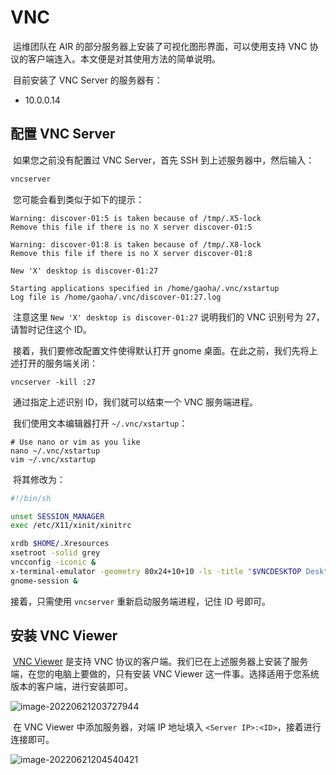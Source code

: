 # VNC

​	运维团队在 AIR 的部分服务器上安装了可视化图形界面，可以使用支持 VNC 协议的客户端连入。本文便是对其使用方法的简单说明。

​	目前安装了 VNC Server 的服务器有：

+ 10.0.0.14

## 配置 VNC Server

​	如果您之前没有配置过 VNC Server，首先 SSH 到上述服务器中，然后输入：

```bash
vncserver
```

​	您可能会看到类似于如下的提示：

```
Warning: discover-01:5 is taken because of /tmp/.X5-lock
Remove this file if there is no X server discover-01:5

Warning: discover-01:8 is taken because of /tmp/.X8-lock
Remove this file if there is no X server discover-01:8

New 'X' desktop is discover-01:27

Starting applications specified in /home/gaoha/.vnc/xstartup
Log file is /home/gaoha/.vnc/discover-01:27.log
```

​	注意这里 `New 'X' desktop is discover-01:27` 说明我们的 VNC 识别号为 27，请暂时记住这个 ID。

​	接着，我们要修改配置文件使得默认打开 gnome 桌面。在此之前，我们先将上述打开的服务端关闭：

```
vncserver -kill :27
```

​	通过指定上述识别 ID，我们就可以结束一个 VNC 服务端进程。

​	我们使用文本编辑器打开 `~/.vnc/xstartup`：

```
# Use nano or vim as you like
nano ~/.vnc/xstartup
vim ~/.vnc/xstartup
```

​	将其修改为：

```bash
#!/bin/sh

unset SESSION_MANAGER
exec /etc/X11/xinit/xinitrc

xrdb $HOME/.Xresources
xsetroot -solid grey
vncconfig -iconic &
x-terminal-emulator -geometry 80x24+10+10 -ls -title "$VNCDESKTOP Desktop" &
gnome-session &
```

接着，只需使用 `vncserver` 重新启动服务端进程，记住 ID 号即可。

## 安装 VNC Viewer

​	[VNC Viewer](https://www.realvnc.com/en/connect/download/viewer/) 是支持 VNC 协议的客户端。我们已在上述服务器上安装了服务端，在您的电脑上要做的，只有安装 VNC Viewer 这一件事。选择适用于您系统版本的客户端，进行安装即可。

![image-20220621203727944](https://s2.loli.net/2022/06/21/sOVNyLbw18fBWQe.png)

​	在 VNC Viewer 中添加服务器，对端 IP 地址填入 `<Server IP>:<ID>`，接着进行连接即可。

![image-20220621204540421](https://s2.loli.net/2022/06/21/mKHLszABZICoFp9.png)